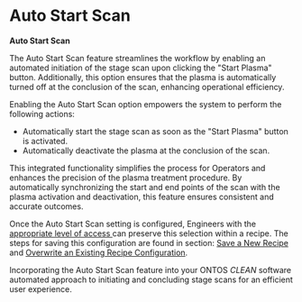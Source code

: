 # Auto Start Scan

**Auto Start Scan**

The Auto Start Scan feature streamlines the workflow by enabling an automated initiation of the stage scan upon clicking the "Start Plasma" button. Additionally, this option ensures that the plasma is automatically turned off at the conclusion of the scan, enhancing operational efficiency.

Enabling the Auto Start Scan option empowers the system to perform the following actions:

* Automatically start the stage scan as soon as the "Start Plasma" button is activated.
* Automatically deactivate the plasma at the conclusion of the scan.

This integrated functionality simplifies the process for Operators and enhances the precision of the plasma treatment procedure. By automatically synchronizing the start and end points of the scan with the plasma activation and deactivation, this feature ensures consistent and accurate outcomes.

Once the Auto Start Scan setting is configured, Engineers with the [appropriate level of access ](../accessing-engineer-mode.md)can preserve this selection within a recipe. The steps for saving this configuration are found in section: [Save a New Recipe ](../save-a-new-recipe.md)and [Overwrite an Existing Recipe Configuration](../overwrite-an-existing-recipe-configuration.md).

Incorporating the Auto Start Scan feature into your ONTOS _CLEAN_ software automated approach to initiating and concluding stage scans for an efficient user experience.

### &#x20;<a href="#_ref76120128" id="_ref76120128"></a>
